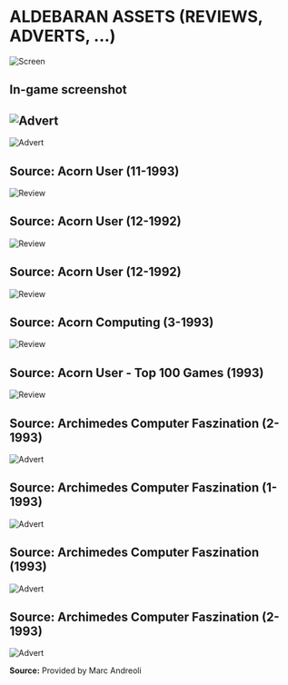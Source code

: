 # ALDEBARAN ASSETS (REVIEWS, ADVERTS, ...)

![Screen](Aldebaran.png)

In-game screenshot
---
![Advert](Advert.jpg)
---
![Advert](AcornUser_Nov93_Advert.jpg)

**Source:** Acorn User (11-1993)
---
![Review](AcornUser1992.jpg)

**Source:** Acorn User (12-1992)
---
![Review](AcornUserReview.png)

**Source:** Acorn User (12-1992)
---
![Review](AcornComputingReview_03_1993.jpg)

**Source:** Acorn Computing (3-1993)
---
![Review](AcornUserGamesReview1993_Top100Games.jpg)

**Source:** Acorn User - Top 100 Games (1993)
---
![Review](ArchimedesComputerFaszination_02_1993.jpg)

**Source:** Archimedes Computer Faszination (2-1993)
---
![Advert](EvolutionTradingPub1993.jpg)

**Source:** Archimedes Computer Faszination (1-1993)
---
![Advert](EvolutionTradingPub1993_Aldebaran.jpg)

**Source:** Archimedes Computer Faszination (1993)
---
![Advert](EvolutionTradingPub1993_Aldebaran2.jpg)

**Source:** Archimedes Computer Faszination (2-1993)
---
![Advert](Aldebaran_flyer_Evolution_Trading.jpg)

**Source:** Provided by Marc Andreoli
